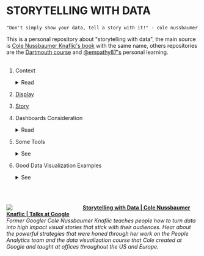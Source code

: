 # STORYTELLING WITH DATA

```
"Don't simply show your data, tell a story with it!" - cole nussbaumer
```
This is a personal repository about "storytelling with data", the main source is [Cole Nussbaumer Knaflic's book](http://www.storytellingwithdata.com/book/downloads) with the same name, others repositories are the [Dartmouth course](https://github.com/ContextLab/storytelling-with-data) and [@empathy87's](https://github.com/empathy87/storytelling-with-data) personal learning.
<br><br>

1. Context
    <details>
      <summary>Read</summary>
    <b>Exploratory vs. explanatory analysis</b><br>
    Exploratory analysis is what you do to understand the data and figure out what might be noteworthy or interesting to highlight to others.<br>
    When we’re at the point of communicating our analysis to our audience, we really want to be in the explanatory space, meaning you have a specific thing you want to explain, a specific story you want to tell.
    <br>
    <br>
    <b>Who, what, and how</b><br>
    Who - Sometimes this means creating different communications for different audiences.<br>
    What - What do you need your audience to know or do? <br>
    How - What data is available that will help make my point? Data becomes supporting evidence of the story you will build and tell.
    <br>
    <br>
    </details>
  
2. [Display](https://github.com/gabriellearruda/storytelling-with-data/blob/main/display.md)
  
3. [Story]()

4. Dashboards Consideration
    <details>
        <summary>Read</summary>
      "Dashboards, are sort of a sepecific different use case as well. And when it comes to dashboards, if you really are wanting to allow your audience to dig and come up with their own stories then you actually want to stay away from some of the stuff that we talk about here today. Because as soon as you use color, especially, to draw your audience's to one story, it actually makes any other potential stories much harder to see. So dashboards, you want to think about designing in grays when you can or using color only as categorical differentiator, not as a visual cur that says, draw attention here. <br><br>
      Dashboard for me often fit in exploratory, but I think ofthen get sort of tried to be used for the explanatory. When you find something interesting thing, then instead of using the dashboads to communicate that, my view is that you should do the stuff we talked about today." - Adapted speech from [Storytelling with Data | Cole Nussbaumer Knaflic | Talks at Google](https://www.youtube.com/watch?v=Ov2x6NqxNqY) min: 33:13.
    </details>
    
5. Some Tools
    <details>
    <summary>See</summary>
    
    - [DATAWRAPPER](https://www.datawrapper.de/)
      <p>Make static or interactive line charts, bar charts, pie charts, and maps with the German tool Datawrapper. Use the charts offline and online – digital charts are responsive.</p>
      <details>
        <summary>Preview</summary>
        <img src="examples/Datawrapper.png">
      </details>

    - [COGGLE](https://coggle.it/)
      <p>Analyse data by making mind maps and networks with Coggle.</p>
      <details>
        <summary>Preview</summary>
        <img src="examples/Coggle.png">
      </details>

    - [TABLEAU](https://www.tableau.com/)
      <p>Get the Viz of the Day delivered right to your inbox from Tableau Public, the world’s largest repository of data stories.</p>
      <details>
        <summary>Preview</summary>
        <img src="examples/tableau.png">
      </details>

    - [Map Box](https://www.mapbox.com/)
      <p>This web application offers two basic basemaps, a street map and a terrain map, and allows the user to overlay data on roads and buildings and easily change the language.</p>
      <details>
        <summary>Preview</summary>
        <img src="examples/infoamazonia.png">
      </details>

     [Reference](https://en.rockcontent.com/blog/data-visualization-tools-for-journalists/)

    </details>  
    
    
6. Good Data Visualization Examples
    <details>
    <summary>See</summary>
    
    - [UK Government Income](https://informationisbeautiful.net/visualizations/uk-government-spending-incomes-outcomes/)
      <details>
        <summary>Preview</summary>
        <img src="examples/uk_income.png">
      </details>

    - [USA Left vs Right](https://www.informationisbeautiful.net/visualizations/left-vs-right-world/)
      <details>
        <summary>Preview</summary>
        <img src="examples/usa_pol.png">
      </details>

    - [Cancer is not the end - Cancer não é o fim (PT)](https://informationisbeautiful.net/visualizations/gender-pay-gap/)
      <details>
        <summary>Preview</summary>
        <img src="examples/cancer.jpg">
      </details>

    - [Harassment Tree - Arvore de Assédio (PT)](https://informationisbeautiful.net/visualizations/gender-pay-gap/)
      <details>
        <summary>Preview</summary>
        <img src="examples/assedio.jpg">
      </details>

    - [Gender Pay Gap US/UK](https://informationisbeautiful.net/visualizations/gender-pay-gap/)
      <details>
        <summary>Preview</summary>
        <img src="examples/gender_gap.png">
      </details>

    - [Who old Are You?](https://informationisbeautiful.net/visualizations/who-old-are-you/)
      <details>
        <summary>Preview</summary>
        <img src="examples/whoold.png">
      </details>

    - [Spotify Billionaires](https://informationisbeautiful.net/visualizations/spotify-apple-music-tidal-music-streaming-services-royalty-rates-compared/)
      <details>
        <summary>Preview</summary>
        <img src="examples/spotify.png">
      </details>

    - [China's economic - The Guardian](https://www.theguardian.com/world/ng-interactive/2015/aug/26/china-economic-slowdown-world-imports)
      <details>
        <summary>Preview</summary>
        <img src="examples/china.jpg">
      </details>

    - [Bloomberg Billionaires Index](https://www.informationisbeautifulawards.com/showcase/64-bloomberg-billionaires-index)
      <details>
        <summary>Preview</summary>
        <img src="examples/billio.png">
      </details>
    </details>


<br>
<br>
  
[<img src="https://raw.githubusercontent.com/jacques-blom/jacques-blom/3a770a0a0d3cfe8c069d3fb907ed91dd6b6cd86b/assets/0.png" align="left" width="200" />](https://www.youtube.com/watch?v=8EMW7io4rSI)
        **[Storytelling with Data | Cole Nussbaumer Knaflic | Talks at Google](https://www.youtube.com/watch?v=Ov2x6NqxNqY)**
        <br /> *Former Googler Cole Nussbaumer Knaflic teaches people how to turn data into high impact visual stories that stick with their audiences. Hear about the powerful strategies that were honed through her work on the People Analytics team and the data visualization course that Cole created at Google and taught at offices throughout the US and Europe.*
<img align="center" width="100%" height="0" />




